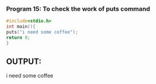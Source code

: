 ### Program 15: To check the work of puts command
```C
#include<stdio.h>
int main(){
puts("i need some coffee");
return 0;
}
```
## OUTPUT:
i need some coffee
